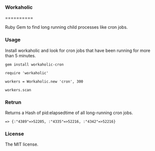 ### Workaholic
==========

Ruby Gem to find long running child processes like cron jobs.

### Usage

Install workaholic and look for cron jobs that have been running for
more than 5 minutes.

  `gem install workaholic-cron`

  `require 'workaholic'`

  `workers = Workaholic.new 'cron', 300`

  `workers.scan`

### Retrun

Returns a Hash of pid:elapsedtime of all long-running cron jobs.

  `=> {:"4389"=>52205, :"4335"=>52216, :"4342"=>52216}`

### License
The MIT license.
